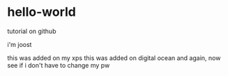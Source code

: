 # hello-world
tutorial on github

i'm joost

this was added on my xps
this was added on digital ocean
and again, now see if i don't have to change my pw
